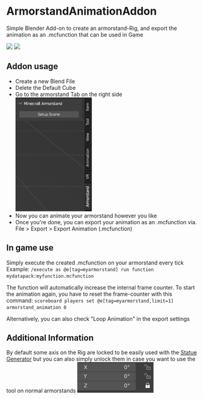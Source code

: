 # ArmorstandAnimationAddon
 
Simple Blender Add-on to create an armorstand-Rig, and export the animation as an .mcfunction that can be used in Game

<img src="readme/blender-animation.gif" width="200" height="auto">  
<img src="readme/minecraft-animation.gif" width="200" height="auto">  

## Addon usage
- Create a new Blend File
- Delete the Default Cube
- Go to the armorstand Tab on the right side <img src="readme/setup_scene.png" width="200" height="auto">
- Now you can animate your armorstand however you like
- Once you're done, you can export your animation as an .mcfunction  via. File > Export > Export Animation (.mcfunction)

## In game use
Simply execute the created .mcfunction on your armorstand every tick
Example: `/execute as @e[tag=myarmorstand] run function mydatapack:myfunction.mcfunction`

The function will automatically increase the internal frame counter.
To start the animation again, you have to reset the frame-counter with this command:
`scoreboard players set @e[tag=myarmorstand,limit=1] armorstand_animation 0`

Alternatively, you can also check "Loop Animation" in the export settings

## Additional Information
By default some axis on the Rig are locked to be easily used with the [Statue Generator](https://raketenben.github.io/statue-generator/) but you can also simply unlock them in case you want to use the tool on normal armorstands
 <img src="readme/lock.png" width="200" height="auto">